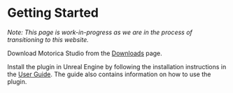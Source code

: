 # Getting Started

*Note: This page is work-in-progress as we are in the process of transitioning to this website.*

Download Motorica Studio from the [Downloads](../../downloads/) page.

Install the plugin in Unreal Engine by following the installation instructions in the [User Guide](https://docs.google.com/document/d/e/2PACX-1vSEqmBBs6cngvLE4BB4AVtasH601Gsfe5rLUPssLbWOacWo-mXegOY53pn8IZxsUS6O7KsMPtELplIy/pub). The guide also contains information on how to use the plugin.
